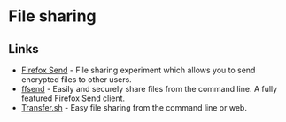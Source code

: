 # File sharing

## Links

* [Firefox Send](https://github.com/mozilla/send) - File sharing experiment which allows you to send encrypted files to other users.
* [ffsend](https://github.com/timvisee/ffsend) - Easily and securely share files from the command line. A fully featured Firefox Send client.
* [Transfer.sh](https://transfer.sh/) - Easy file sharing from the command line or web.

